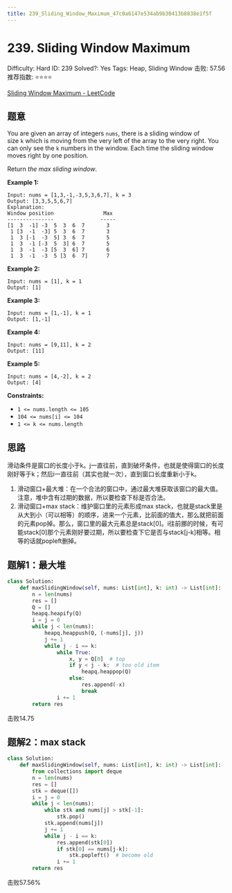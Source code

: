```yaml
---
title: 239_Sliding_Window_Maximum_47c0a6147e534ab9b30413b8838e1f5f
---
```


# 239. Sliding Window Maximum

Difficulty: Hard
ID: 239
Solved?: Yes
Tags: Heap, Sliding Window
击败: 57.56
推荐指数: ⭐⭐⭐⭐

[Sliding Window Maximum - LeetCode](https://leetcode.com/problems/sliding-window-maximum/)

## 题意

You are given an array of integers `nums`, there is a sliding window of size `k` which is moving from the very left of the array to the very right. You can only see the `k` numbers in the window. Each time the sliding window moves right by one position.

Return *the max sliding window*.

**Example 1:**

```
Input: nums = [1,3,-1,-3,5,3,6,7], k = 3
Output: [3,3,5,5,6,7]
Explanation: 
Window position                Max
---------------               -----
[1  3  -1] -3  5  3  6  7       3
 1 [3  -1  -3] 5  3  6  7       3
 1  3 [-1  -3  5] 3  6  7       5
 1  3  -1 [-3  5  3] 6  7       5
 1  3  -1  -3 [5  3  6] 7       6
 1  3  -1  -3  5 [3  6  7]      7
```

**Example 2:**

```
Input: nums = [1], k = 1
Output: [1]

```

**Example 3:**

```
Input: nums = [1,-1], k = 1
Output: [1,-1]

```

**Example 4:**

```
Input: nums = [9,11], k = 2
Output: [11]

```

**Example 5:**

```
Input: nums = [4,-2], k = 2
Output: [4]

```

**Constraints:**

- `1 <= nums.length <= 105`
- `104 <= nums[i] <= 104`
- `1 <= k <= nums.length`

## 思路

滑动条件是窗口的长度小于k。j一直往前，直到破坏条件，也就是使得窗口的长度刚好等于k；然后i一直往前（其实也就一次），直到窗口长度重新小于k。

1. 滑动窗口+最大堆：在一个合法的窗口中，通过最大堆获取该窗口的最大值。注意，堆中含有过期的数据，所以要检查下标是否合法。
2. 滑动窗口+max stack：维护窗口里的元素形成max stack，也就是stack里是从大到小（可以相等）的顺序，进来一个元素，比前面的值大，那么就把前面的元素pop掉。那么，窗口里的最大元素总是stack[0]。i往前挪的时候，有可能stack[0]那个元素刚好要过期，所以要检查下它是否与stack[j-k]相等。相等的话就popleft删掉。

## 题解1：最大堆

```python
class Solution:
    def maxSlidingWindow(self, nums: List[int], k: int) -> List[int]:
        n = len(nums)
        res = []
        Q = []
        heapq.heapify(Q)
        i = j = 0
        while j < len(nums):
            heapq.heappush(Q, (-nums[j], j))
            j += 1
            while j - i == k:
                while True:
                    x, y = Q[0]  # top
                    if y < j - k:  # too old item
                        heapq.heappop(Q)
                    else:
                        res.append(-x)
                        break
                i += 1
        return res
```

击败14.75

## 题解2：max stack

```python
class Solution:
    def maxSlidingWindow(self, nums: List[int], k: int) -> List[int]:
        from collections import deque
        n = len(nums)
        res = []
        stk = deque([])
        i = j = 0
        while j < len(nums):
            while stk and nums[j] > stk[-1]:
                stk.pop()
            stk.append(nums[j])
            j += 1
            while j - i == k:
                res.append(stk[0])
                if stk[0] == nums[j-k]:
                    stk.popleft()  # become old
                i += 1
        return res
```

击败57.56%